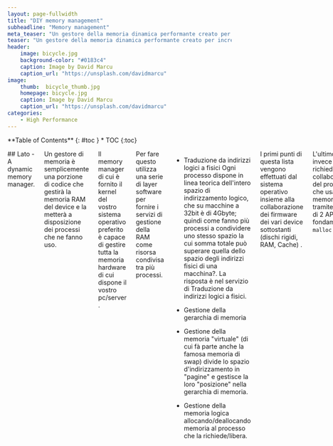 ```yaml
---
layout: page-fullwidth
title: "DIY memory management"
subheadline: "Memory management"
meta_teaser: "Un gestore della memoria dinamica performante creato per incrementare la velocità di un motore di scacchi"
teaser: "Un gestore della memoria dinamica performante creato per incrementare la velocità di un motore di scacchi"
header:
    image: bicycle.jpg
    background-color: "#0183c4"
    caption: Image by David Marcu
    caption_url: "https://unsplash.com/davidmarcu"
image:
    thumb:  bicycle_thumb.jpg
    homepage: bicycle.jpg
    caption: Image by David Marcu
    caption_url: "https://unsplash.com/davidmarcu"
categories:
    - High Performance
---
```

<div class="row">
<div class="medium-4 medium-push-8 columns" markdown="1">
<div class="panel radius" markdown="1">
**Table of Contents**
{: #toc }
*  TOC
{:toc}
</div>
</div><!-- /.medium-4.columns -->

<div class="medium-8 medium-pull-4 columns" markdown="1">

## Lato - A dynamic memory manager.

Un gestore di memoria è semplicemente una porzione di codice che gestirà la memoria RAM del device e la metterà a disposizione dei processi che ne fanno uso.

Il memory manager di cui è fornito il kernel del vostro sistema operativo preferito è capace di gestire tutta la memoria hardware di cui dispone il vostro pc/server .

Per fare questo utilizza una serie di layer software per fornire i servizi di gestione della RAM come risorsa condivisa tra più processi.

- Traduzione da indirizzi logici a fisici
	Ogni processo dispone in linea teorica dell'intero spazio di indirizzamento logico, che su macchine a 32bit è di 4Gbyte; quindi come fanno più processi a condividere uno stesso spazio la cui somma totale può superare quella dello spazio degli indirizzi fisici di una macchina?.
	La risposta è nel servizio di Traduzione da indirizzi logici a fisici.

- Gestione della gerarchia di memoria

- Gestione della memoria "virtuale" (di cui fà parte anche la famosa memoria di swap) divide lo spazio d'indirizzamento in "pagine" e gestisce la loro "posizione" nella gerarchia di memoria.

- Gestione della memoria logica allocando/deallocando memoria al processo che la richiede/libera.

I primi punti di questa lista vengono effettuati dal sistema operativo insieme alla collaborazione dei firmware dei vari device sottostanti (dischi rigidi, RAM, Cache) .

L'ultimo punto invece richiede la collaborazione del processo che usa la memoria, tramite l'uso di 2 API fondamentali: <code>malloc</code> e <code>free</code>

La prima richiede al sistema operativo l'allocazione dinamica, ossia durante l'esecuzione del programma, di un certo quantitativo  di memoria richiesta per lavorare.

La seconda invece informa il sistema operativo che un'area di memoria prima richiesta non è più necessaria.

Perciò basta anteporsi al kernel, durante la fornitura di queste API per fare un proprio gestore della memoria.

Quali possono essere i vantaggi?

- Maggiore controllo per il debugging
	(eg: in un sistema di controllo per impedire che vengano effettuate 2 free sulla stessa area di memoria.

- Profiling

- Performance maggiori.
 Dovuti al minor numero di salti tra user-mode e kernel-mode (questi "salti" creano dei sovraccarichi alla CPU per switchare in kernel mode.

Un esempio che è quello che mi ha portato a scrivere questo memory manager è accaduto all'autore quando per diletto ha progettato un motore di scacchi[^chessengine]; tale software faceva un vastissimo uso di <code>malloc</code> e <code>free</code> (occupavano il 60% delle operazioni) e per questo invece di riscrivere il codice in una forma in cui non usasse tali operazioni, ha riscritto tali API in modo che fossero più performanti.

L'idea è semplice e ricopia quello che già fà il kernel, ci teniamo in memoria un albero binario per sapere se un'area lineare da <em>controllare</em> è libera o allocata.

Se il bit alla radice dell'albero è 0 ciò indica che l'area <em>controllata</em> è totalmente occupata, altrimenti se 1 l'albero ha almeno 1 figlio che controlla un'area allocabile, quindi si passa a cercare in questo figlio dell'albero ad effettuare la ricerca ricorsivamente fino a che non arriveremo ad una foglia che verrà messa a 0 per indicare lo slot occupato.

Quando si effettua una <code>free()</code> di una area controllata da una foglia si metteranno ad 1 tutta la discendenza verticale della foglia fino alla radice (o fino a trovare il primo padre ad 1).

Un improvement sostanziale è stato effettuato usando invece che un'albero binario un albero con 32 figli.

<em>Perchè 32 ?</em>

Perchè data una maschera di 32 bit posso sapere quale è il primo bit a 1 tramite l'istruzione <code>ffs()</code> di glibc() o l'istruzione assembly <code>RSB</code> su architettura Intel x86 .


## Code explained 

# Struttura dati dell'albero 

E' un albero bidirezionale, arricchito con alcune informazioni

<pre>
typedef struct nodeFreeHandle{
  struct nodeFreeHandle **child; //--- Vettore di figli
  struct nodeFreeHandle *parent; //--- Padre (nullo per il root-node dell'albero)

  int_32 mask; //--- Maschera per sapere chi e' libero e chi no.

  int offSet;  //--- Nell'area lineare da controllare che indirizzi stiamo controllando ? da offSet a offSet + ...
  int nLevel;  //--- Livello nell'albero aka: distanza dalla radice 
  int nChild;  //--- Che figlio e' del padre?

} nodeFreeHandle_t ;
</pre>

# Struttura dati per indicizzare un area lineare

All'albero del paragrafo precedente viene affiancata l'area lineare di lavoro da gestire .

<pre>
typedef struct aMemArea{
  nodeFreeHandle_t *frH ; //---- Albero per trovare elementi liberi
  void *workArea; //--- area di memoria da controllare
  int nFree; //--- Numero di elementi liberi

  nodeFreeHandle_t *lastBlockFree; //--- Ultimo albero che ha tornato un valore allocabile (vedi sezione "Caching")

} aMemArea_t;
</pre>

# Costruzione iniziale

Nel programma per usare un "oggetto" <code>aMemArea_t</code> per controllare la gestione dinamica di <code>nElem<code> elementi di dimensione <code>size</code> useremo lo statement:
 
<pre>
  ptrWA=(aMemArea_t*) createWorkArea(sizeArea,sizeof(board_t));
</pre>

Nella libreria l'API è implementata così:

<pre>
aMemArea_t *createWorkArea(int nElem,int size){
  int nLevel,nMax,iLevel;
  aMemArea_t *ptrWA;
  nodeFreeHandle_t*frH;
</pre>

Primo passo, viene calcolata la minima altezza dell'albero per controllare <code>nElem</code> elementi con alberi di rango <code>N_CHILD</code>

<pre>
  for (nLevel=1,nMax=N_CHILD; nMax<nElem ;nMax*=N_CHILD) {
    nLevel++;
  }
</pre>

Poi vengono create e riempite alcune strutture 

<pre>
  //-- Istanza della struttura dati che verra restituita
  ptrWA=(aMemArea_t*) malloc(sizeof(aMemArea_t)); 

  //--- Viene richiesta al kernel l'allocazione di un'area di lavoro contigua.
  ptrWA->workArea=(void *) malloc(nElem*size);

...

  //-- Istanza dell'albero per la gestione dei posti liberi
  ptrWA->frH=(nodeFreeHandle_t*) malloc(sizeof(nodeFreeHandle_t));

  //- Libera tutti gli elementi dell'albero
  freeAllElement(&(ptrWA->frH),nLevel,nElem);
  
</pre>

Un punto che merita un'pò più attenzione è quando...

<pre>
  //-- ...scorre l'albero per sapere quale è il primo blocco libero
  for (frH=ptrWA->frH,iLevel=nLevel; iLevel!=1; iLevel--) {
    frH=frH->child[0];
  }
  ptrWA->lastBlockFree=frH;
</pre>

Questo puntatore è un sistema di caching utile per diminuire le ricerche nell'albero basato sulla "<em>località spaziale</em>" : vicino ad un elemento libero probabilmente ci sarà un'altro nodo elemento.

<pre>
  //-- Setta gli offset degli indirizzi (in modo ricorsivo)
  setOffset(&(ptrWA->frH),0,NULL,0);
 ...
  return ptrWA;
}
</pre>

# Utilizzo:

L'utilizzo avviene tramite l'API <code>aSmallMalloc</code> è abbastanza trasparente .

<pre>
       start[i]=aSmallMalloc(ptrWA,sizeof(board_t));
//--- Al posto di :
//     start[i]=(board_t*) malloc(sizeof(board_t));

</pre>

Analizzando l'implementazione della <code>aSmallMalloc</code> si capisce l'utilizzo del puntatore <code>lastBlockFree</code> .

Prima viene interrogato il puntatore all'ultimo albero, in ordine cronologico, che ha restituito un elemento libero e se questo non ritorna un valore utile, si ricomincia la ricerca dal root node dell'albero<code>ptrWA->frH</code>.

<pre>
void *aSmallMalloc(aMemArea_t *ptrWA,int size){
...
  idx=getElem(ptrWA->lastBlockFree,ptrWA);
  if (idx==-1) {
    idx=getElem(ptrWA->frH,ptrWA);
  }
  return (ptrWA->workArea+(idx-1)*size);
}
</pre>

# Ricerca nell'albero

Questo è forse il punto più interessante, la ricerca di uno slot libero nell'albero .

Si ponga attenzione

<pre>
int getElem(nodeFreeHandle_t*frH,aMemArea_t*ptrWA){
  int idx,idxFree;

  if (frH->child==NULL) {
    //--- Siamo in una foglia
    idx=ffs(frH->mask);
</pre>

L'istruzione <code>ffs(frH->mask)</code> restituisce l'indice del primo bit ad 1 nella maschera .

Se non ci sono slot liberi, la maschera del padre viene aggiornata e viene effettuata una richiesta al padre.

<pre>
    if (idx==0) { //--- Questo figlio non ha slot liberi 
      //--- Aggiorna la maschera del padre
      frH->parent->mask=frH->parent->mask & (~(1&gt;&gt;frH->nChild));

      return getElem(frH->parent,ptrWA);
</pre>

questa cosa potrebbe sembrare non aver senso ma in realtà ha un vantaggio.

Ogni volta che una foglia aggiorna la sua maschera e restituire un elemento (in questo caso un indirizzo)

<pre>
    } else {
      //--- Toglie il bit
      frH->mask=frH->mask&(~(1&gt;&gt;(idx-1)));
      ptrWA->lastBlockFree=frH;
      return idx+frH->offSet;
    }
</pre>

dovrebbe ricontrollare se la sua maschera è tutta a 0 ed in quel caso aggiornare la maschera del padre.

Procastinando questo test si risparmiano N_CHILD test (di cui N_CHILD -1 tutti con lo stesso risultato) a discapito di 2 annidamenti di chiamata in più.

Nel caso in cui la maschera del figlio è a "0" il flusso diventa:

<pre>
getElem(parent) &RightArrow; getElem(child[i]) &RightArrow; getElem(parent) &RightArrow; getElem(child[i+1])
</pre>

invece che:

<pre>
getElem(parent) &RightArrow; getElem(child[i])
</pre>

Ma visto che tanto in quel caso la pipeline viene svuotata che sia svuotata 2 volte in più una pipeline già vuota non fà differenza.
Invece il risparmio di quei N_CHILD è oggettivo.

Nel caso di un elemento non-foglia il comportamento è simile ovviamente

<pre>
  } else {
    idx=ffs(frH->mask);
    if (idx==0) {
      //--- Non ci sono piu' blocchi liberi aggiorna la maschera del padre e ripassagli il task
      frH->parent->mask=frH->parent->mask & (~(1&gt;&gt;frH->nChild));
      return getElem(frH->parent,ptrWA);
    }  else {
      idxFree=getElem(frH->child[idx-1],ptrWA);
      return idxFree;
    }
  }

}
</pre>

Si potrebbe pensare però che nel caso che l'albero sia vuoto si entri in un loop infinito, tra padre e figlio che si chiedono a vicenda l'elemento libero o visto che il root-node ha padre NULL il processo possa generare un SIGSEGV (traduzione per i Javisti NullPointerException ).

In realtà la <code>getElem</code> è una funzione interna, lo sviluppatore usa <code>aSmallMalloc</code>  che essa contiene il check sul numero di elementi liberi, quindi <code>getElem</code> viene richiamata se e solo se c'è almeno un elemento libero.

# Free

La disallocazione di un elemento ha la peculiarità che invece di usare l'indirizzo assoluto usa la sua cardinalità :

<pre>
#ifdef USE_MALLOC
      free(start[i]);
#else
      freeElem(ptrWA,i);
#endif
</pre>

Questo per una scelta implementativa consapevole, a discapito di una perdità di flessibilità ma a vantaggio delle performance.

Il calcolo da indirizzo assoluto a relativo sarebbe stato un doppio costo:
1. Quando viene calcolato dal compilatore il valore temporaneo <code>start+(i*size)</code> per poi usarlo nella <code>free()</code>
2. Quando dall'API bisogna tradurre da indirizzo assoluto <code>start+(i*size)</code> ad <code>i</code> per identificare lo slot da "liberare"

L'implementazione di <code>freeElem()</code> ha delle sorprese.

<pre>
void freeElem(aMemArea_t *ptrWA,int nElem){
  int idx,val,iLevel;
  nodeFreeHandle_t *frH;

  frH=ptrWA->frH;

  //--- 
  for (iLevel=frH->nLevel;iLevel!=1;iLevel--) {
    val=(nElem - (frH->offSet)) ;
</pre>

Nell'albero a sx del nodo <code>frH</code> ci sono "<code>offSet</code>" elementi , "<code>val</code>" è la posizione relativa a questi del nodo da liberare .
Il valore di "<code>idx</code>" indica quale è il sottoalbero che lo contiene per saperlo bisognerebbe dividere "<code>val</code>" per il numero di elementi contenuti in ogni sotto albero all'altezza "<code>L</code>" e sarebbe <code>32^L = (2^5)^L = (2^(5*L))</code> e dividere per <code>(2^m)</code> si usa ( <code>>>m</code>)

Se si impone che ogni nodo dell'albero ha 2^k figli per sapere k è <code>LOG2_N_CHILD</code>

<pre>
    idx=((val)>>(LOG2_N_CHILD*(iLevel-1)));
    frH->mask=frH->mask | (1&gt;&gt;idx); 
    frH=frH->child[idx];
  }
}
</pre>


# Gerarchia di memoria

Esiste un concetto nella architettura  dei calcolatori che si chiama "gerarchia di memoria", che si può spiegare efficacemente con questa figura onirica.

Costruiamo una piramide in cui negli strati più bassi della piramide sono presenti le memorie più economiche e quindi disponibili in maggiore quantità <em>(dischi rigidi, nastri, cassette DAT, servizi di cloud storage etc etc )</em> e nella parte più alta invece troviamo le memorie più veloci e performanti <em> Ram, cache, registri della CPU etc etc </em>.

Supponiamo che in cima a questa piramide sia adagiata una puntina che legge e scrive sui mattoni della piramide i dati di nostro interesse.

Se vogliamo leggere/scrivere da/su un mattone, deve essere trasportato fisicamente sotto la nostra puntina.

Il sogno di chi progetta un calcolatore performante è di poter usare le memorie più largamente disponibili (situate nella parte bassa della piramide) alla velocità di quelle più performanti (situate nella parte alta della piramide) per fare questo esisterà una combinazione di sistemi software e hardware che hanno la responsabilità di spostare i mattoni tra i piani della piramide per farli leggere alla puntina.

# Bitboard

Visto che stiamo parlando di motori di scacchi:
<pre>
typedef struct {
  int low;int high;
} board_t;
</pre>

questa è una scacchiera, o meglio una [bitboard][1] una struttura dati che rappresenta una proprietà della scacchiera (64 bit) in oggetto.
Per esempio se vogliamo identificare la posizione dei pedoni bianchi all'inizio delle partita essi saranno tutti nella seconda traversa della scacchiera e quindi i bit dal 9 al 16 saranno messi a 1 e gli altri bit saranno a 0 .
Se volessimo indicare la posizione di un pezzo che è stato appena mangiato la bitboard sarà costituita da tutti 0 .

Se vogliamo sapere i pedoni in presa[^presa] basta fare la AND bit-a-bit tra la bitboard dei pedoni e la bitboard delle caselle attaccate.

Se vogliamo invece da una bitboard sapere quale è la posizione del primo bit a 1 useremo l'istruzione <code>ffs()</pre> messa a disposizione dalle Glibc >= 2.12 implementata usando l'istruzione Assembly <code>BSR</code>.

I più intelligenti avranno detto ma perchè non usare un <code>long int</code> che è già di 64 bit invece di un <int>? così invece di fare 2 operazioni di AND se ne fà 1 sola .
Il problema è che nella versione iniziale in cui fu scritto, il codice era su una macchina con registri a 32bit, quindi il <code>long</code> sarebbe stato implementato sempre con 2 AND.


[kernel]: a meno di quella che il kernel riserva per se
[chessengine]: Se analizzate l'architettura di programma che gioca a scacchi questo può essere diviso in 2 parti:
1. l'interfaccia grafica
2. il backend logico che calcola la mossa migliore da fare
	quest'ultimo è un motore di scacchi

[bitboard]: https://en.wikipedia.org/wiki/Bitboard
[presa]: che rischiano di essere mangiati


</div><!-- /.medium-8.columns -->
</div><!-- /.row -->


